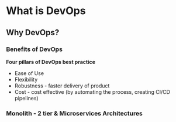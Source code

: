 # What is DevOps

## Why DevOps?

### Benefits of DevOps

**Four pillars of DevOps best practice**

- Ease of Use
- Flexibility
- Robustness - faster delivery of product
- Cost - cost effective (by automating the process, creating CI/CD pipelines)

### Monolith - 2 tier & Microservices Architectures
